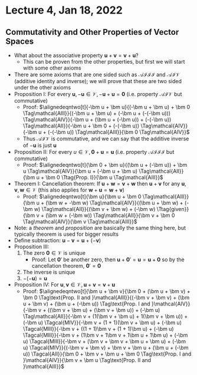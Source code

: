 # Lecture 4, Jan 18, 2022

## Commutativity and Other Properties of Vector Spaces

* What about the associative property $\bm u + \bm v = \bm v + \bm u$?
	* This can be proven from the other properties, but first we will start with some other axioms
* There are some axioms that are one sided such as $\mathcal{AIII}$ and $\mathcal{AIV}$ (additive identity and inverse); we will prove that these are two sided under the other axioms
* Proposition I: For every $\bm u, -\bm u \in \mathcal V, -\bm u + \bm u = \bm 0$ (i.e. property $\mathcal{AIV}$ but commutative)
	* Proof: $\alignedeqntwo[t]{-\bm u + \bm u}{(-\bm u + \bm u) + \bm 0 \Tag\mathcal{AIII}}{(-\bm u + \bm u) + (-\bm u + (-(-\bm u))) \Tag\mathcal{AIV}}{-\bm u + (\bm u + (-\bm u)) + (-(-\bm u)) \Tag\mathcal{AII}}{-\bm u + \bm 0 + (-(-\bm u)) \Tag\mathcal{AIV}}{-\bm u + (-(-\bm u)) \Tag\mathcal{AIII}}{\bm 0 \Tag\mathcal{AIV}}$
	* Thus $\mathcal{AIV}$ is commutative, and we can say that the additive inverse of $-\bm u$ is just $\bm u$
* Proposition II: For every $u \in \mathcal V, \bm 0 + \bm u = \bm u$ (i.e. property $\mathcal{AIII}$ but commutative)
	* Proof: $\alignedeqntwo[t]{\bm 0 + \bm u}{(\bm u + (-\bm u)) + \bm u \Tag\mathcal{AIV}}{\bm u + (-\bm u + \bm u) \Tag\mathcal{AII}}{\bm u + \bm 0 \Ttag{Prop. I}}{\bm u \Tag\mathcal{AIII}}$
* Theorem I: Cancellation theorem: If $\bm u + \bm w = \bm v + \bm w$ then $\bm u + \bm v$ for any $\bm u, \bm v, \bm w \in \mathcal V$ (this also applies for $\bm w + \bm u = \bm w + \bm v$)
	* Proof: $\alignedeqntwo[t]{\bm u}{\bm u + \bm 0 \Tag\mathcal{AIII}}{\bm u + (\bm w + -\bm w) \Tag\mathcal{AIV}}{(\bm u + \bm w) + (-\bm w) \Tag\mathcal{AII}}{(\bm v + \bm w) + (-\bm w) \Ttag{given}}{\bm v + (\bm w + (-\bm w)) \Tag\mathcal{AII}}{\bm v + \bm 0 \Tag\mathcal{AIV}}{\bm v \Tag\mathcal{AIII}}$
* Note: a *theorem* and *proposition* are basically the same thing here, but typically theorem is used for bigger results
* Define subtraction: $\bm u - \bm v = \bm u + (-\bm v)$
* Proposition III:
	1. The zero $\bm 0 \in \mathcal V$ is unique
		* Proof: Let $\bm 0'$ be another zero, then $\bm u + \bm 0' = \bm u = \bm u + \bm 0$ so by the cancellation theorem, $\bm 0' = \bm 0$
	2. The inverse is unique
	3. $-(-\bm u) = \bm u$
* Proposition IV: For $\bm u, \bm v \in \mathcal V, \bm u + \bm v = \bm v + \bm u$
	* Proof: $\alignedeqntwo[t]{\bm u + \bm v}{\bm 0 + (\bm u + \bm v) + \bm 0 \Tag\text{Prop. II and }\mathcal{AIII}}{(-\bm v + \bm v) + (\bm u + \bm v) + (\bm u + (-\bm u)) \Tag\text{Prop. I and }\mathcal{AIV}}{-\bm v + ((\bm v + \bm u) + (\bm v + \bm u)) + (-\bm u) \Tag\mathcal{AII}}{-\bm v + (1(\bm v + \bm u) + 1(\bm v + \bm u)) + (-\bm u) \Tagcal{MIV}}{-\bm v + (1 + 1)(\bm v + \bm u) + (-\bm u) \Tagcal{MIII}}{-\bm v + ((1 + 1)\bm v + (1 + 1)\bm u) + (-\bm u) \Tagcal{MIII}}{-\bm v + (1\bm v + 1\bm v + 1\bm u + 1\bm u) + (-\bm u) \Tagcal{MIII}}{-\bm v + (\bm v + \bm v + \bm u + \bm u) + (-\bm u) \Tagcal{MIV}}{(-\bm v + \bm v) + \bm v + \bm u + (\bm u + (-\bm u)) \Tagcal{AII}}{\bm 0 + \bm v + \bm u + \bm 0 \Tag\text{Prop. I and }\mathcal{AIV}}{\bm v + \bm u \Tag\text{Prop. II and }\mathcal{AIII}}$

